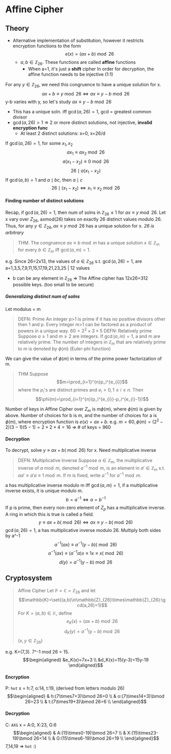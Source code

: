 # Affine Cipher
## Theory
* Alternative implementation of substitution, however it restricts encryption functions to the form $$e(x)=(ax+b)\bmod{26}$$
	* $a,b\in\mathbb{Z}_{26}$. These functions are called **affine** functions
		* When a=1, it's just a **shift** cipher
In order for decryption, the affine function needs to be injective (1:1)

For any $y\in\mathbb{Z}_{26}$, we need this congruence to have a unique solution for x.
$$ax+b \equiv y\bmod{26} \Longleftrightarrow ax \equiv y-b\bmod{26}$$
y-b varies with y, so let's study $ax \equiv y-b\bmod{26}$
* This has a unique soln. iff $\gcd{(a,26)}=1$, gcd = greatest common divisor
* $\gcd{(a,26)}>1$ => 2 or more distinct solutions, not injective, **invalid encryption func**
	* At least 2 distinct solutions: x=0, x=26/d

If $\gcd{(a,26)}=1$, for some $x_1,x_2$
$$ax_1 \equiv ax_2\bmod{26}$$
$$a(x_1-x_2)\equiv0\bmod{26}$$
$$26\mid a(x_1-x_2)$$
If $\gcd{(a,b)}=1\text{ and }a\mid bc$, then $a \mid c$ 
$$26\mid (x_1-x_2) \Longleftrightarrow x_1 \equiv x_2\bmod{26}$$


#### Finding number of distinct solutions
Recap, if $\gcd{(a,26)}=1$, then num of solns in $\mathbb{Z}_{26} \leq 1$ for $ax\equiv y\bmod{26}$. Let x vary over $Z_{26}$, axmod(26) takes on exactly 26 distinct values modulo 26. Thus, for any $y\in\mathbb{Z}_{26}, ax\equiv y\bmod26$ has a unique solution for x. *26 is arbitrary*
> THM. The congruence $ax \equiv b\bmod m$ has a unique solution $x \in \mathbb{Z}_{m}$ for every $b \in \mathbb{Z}_{m}$ iff $\gcd{(a,m)}=1$.

e.g. Since 26=2x13, the values of $a\in \mathbb{Z}_{26}$ s.t. $\gcd{(a,26)}=1$, are 
	a=1,3,5,7,9,11,15,17,19,21,23,25 | 12 values
 * b can be any element in $\mathbb{Z}_{26}$
 => The Affine cipher has 12x26=312 possible keys. (too small to be secure)
##### Generalizing distinct num of solns
Let modulus = m
> DEFN: Prime
> 	An integer p>1 is prime if it has no positive divisors other then 1 and p. Every integer m>1 can be factored as a product of powers in a unique way. $60=2^2\times3\times5$
> DEFN: Relatively prime
> 	Suppose $a \geq 1$ and $m \geq 2$ are integers. If $\gcd{(a,m)}=1$, a and m are relatively prime. The number of integers in $\mathbb{Z}_{m}$ that are relatively prime to m is denoted by $\phi{(m)}$ (Euler-phi function)

We can give the value of $\phi(m)$ in terms of the prime power factorization of m.
> THM
> 	Suppose $$m=\prod_{i=1}^{n}p_i^{e_{i}}$$
> 	where the $p_i$'s are distinct primes and $e_i>0,1\leq i \leq n$. Then$$\phi(m)=\prod_{i=1}^{n}(p_i^{e_{i}}-p_i^{e_{i}-1})$$

Number of keys in Affine Cipher over $Z_{m}$ is $m\phi(m)$, where $\phi(m)$ is given by above.
Number of choices for b is m, and the number of choices for a is $\phi({m})$, where encryption function is $e(x)=ax+b$. 
e.g. $m=60,\phi(m)=(2^2-2)(3-1)(5-1)=2\times2\times4=16$ => # of keys = 960
#### Decryption
To decrypt, solve $y\equiv ax+b(\bmod 26)$ for x. Need multiplicative inverse
>DEFN: Multiplicative Inverse
>	Suppose $a\in \mathbb{Z}_m$, the multiplicative inverse of $a\bmod m$, denoted $a^{-1}\bmod m$, is an element in $a'\in \mathbb{Z}_m$ s.t. $aa'\equiv a'a \equiv 1\bmod m$. If m is fixed, write $a^{-1}$ for $a^{-1}\bmod m$.

a has multiplicative inverse modulo m iff $\gcd(a,m)=1$, if a multiplicative inverse exists, it is unique modulo m. $$b=a^{-1} \Longleftrightarrow a=b^{-1}$$
If p is prime, then every non-zero element of $Z_p$ has a multiplicative inverse. A ring in which this is true is called a field.
$$y\equiv ax+b(\bmod26) \Longleftrightarrow ax \equiv y-b(\bmod26)$$
$\gcd(a,26)=1$, a has multiplicative inverse modulo 26. Multiply both sides by a^-1$$a^{-1}(ax) \equiv a^{-1}(y-b)(\bmod26)$$ $$a^{-1}(ax) \equiv (a^{-1}a)x \equiv 1x \equiv x(\bmod26)$$
$$d(y)=a^{-1}(y-b)\bmod26$$

## Cryptosystem
> Affine Cipher
> 	Let $\mathbb{P}=\mathbb{C}=\mathbb{Z}_{26}$ and let $$\mathbb{K}=\set{(a,b)\in\mathbb{Z}_{26}\times\mathbb{Z}_{26}:\gcd(a,26)=1}$$
> 	For $K=(a,b)\in\mathbb{K}$, define$$e_K(x)=(ax+b)\bmod26$$ $$
d_K(y)=a^{-1}(y-b)\bmod26
$$ $(x,y\in\mathbb{Z}_{26})$

e.g. K=(7,3). 7^-1 mod 26 = 15.
$$\begin{aligned}
&e_K(x)=7x+3 \\
&d_K(x)=15(y-3)=15y-19
\end{aligned}$$
#### Encryption
P: `hot` x = h:7, o:14, t:19,  (derived from letters modulo 26)
$$\begin{aligned}
& h:(7\times7+3)\bmod 26=0 \\
& o:(7\times14+3)\bmod 26=23 \\
& t:(7\times19+3)\bmod 26=6 \\
\end{aligned}$$
#### Decryption
C: `AXG` x = A:0, X:23, G:6
$$\begin{aligned}
& A:(15\times0-19)\bmod 26=7 \\
& X:(15\times23-19)\bmod 26=14 \\
& G:(15\times6-19)\bmod 26=19 \\
\end{aligned}$$
7,14,19 => `hot` :)